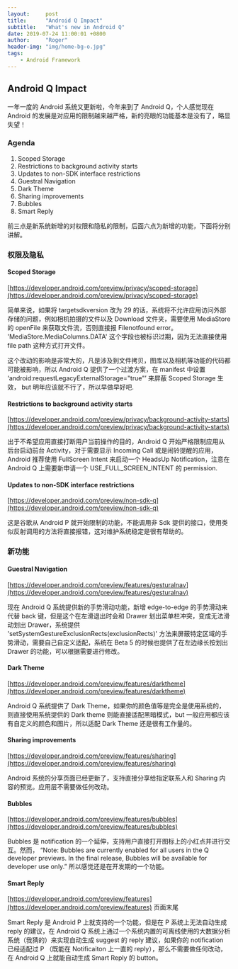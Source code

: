 ```yaml
---
layout:     post
title:      "Android Q Impact"
subtitle:   "What's new in Android Q"
date: 2019-07-24 11:00:01 +0800
author:     "Roger"
header-img: "img/home-bg-o.jpg"
tags:
    - Android Framework
---
```

Android Q Impact
---

一年一度的 Android 系统又更新啦，今年来到了 Android Q，个人感觉现在 Android 的发展是对应用的限制越来越严格，新的亮眼的功能基本是没有了，略显失望！

### Agenda

1. Scoped Storage
2. Restrictions to background activity starts
3. Updates to non-SDK interface restrictions
4. Guestral Navigation
5. Dark Theme
6. Sharing improvements
7. Bubbles
8. Smart Reply


前三点是新系统新增的对权限和隐私的限制，后面六点为新增的功能，下面将分别讲解。

### 权限及隐私

####  Scoped Storage

[https://developer.android.com/preview/privacy/scoped-storage](https://developer.android.com/preview/privacy/scoped-storage)

简单来说，如果将 targetsdkversion 改为 29 的话，系统将不允许应用访问外部存储的问题，例如相机拍摄的文件以及 Download 文件夹，需要使用 MediaStore 的 openFile 来获取文件流，否则直接报 Filenotfound error。 'MediaStore.MediaColumns.DATA' 这个字段也被标识过期，因为无法直接使用 file path 这种方式打开文件。

这个改动的影响是非常大的，凡是涉及到文件拷贝，图库以及相机等功能的代码都可能被影响，所以 Android Q 提供了一个过渡方案，在 manifest 中设置 ‘android:requestLegacyExternalStorage="true"’ 来屏蔽 Scoped Storage 生效， but 明年应该就不行了，所以早做早好吧.

#### Restrictions to background activity starts

[https://developer.android.com/preview/privacy/background-activity-starts](https://developer.android.com/preview/privacy/background-activity-starts)

出于不希望应用直接打断用户当前操作的目的，Android Q 开始严格限制应用从后台启动前台 Activity，对于需要显示 Incoming Call 或是闹铃提醒的应用，Android 推荐使用 FullScreen Intent 来启动一个 HeadsUp Notification，注意在 Android Q 上需要新申请一个 USE_FULL_SCREEN_INTENT 的 permission.

#### Updates to non-SDK interface restrictions

[https://developer.android.com/preview/non-sdk-q](https://developer.android.com/preview/non-sdk-q)

这是谷歌从 Android P 就开始限制的功能，不能调用非 Sdk 提供的接口，使用类似反射调用的方法将直接报错，这对维护系统稳定是很有帮助的。


### 新功能

#### Guestral Navigation

[https://developer.android.com/preview/features/gesturalnav](https://developer.android.com/preview/features/gesturalnav)

现在 Android Q 系统提供新的手势滑动功能，新增 edge-to-edge 的手势滑动来代替 back 键，但是这个在左滑退出时会和 Drawer 划出菜单栏冲突，变成无法滑动划出 Drawer，系统提供 'setSystemGestureExclusionRects(exclusionRects)' 方法来屏蔽特定区域的手势滑动，需要自己自定义适配，系统在 Beta 5 的时候也提供了在左边缘长按划出 Drawer 的功能，可以根据需要进行修改。

#### Dark Theme

[https://developer.android.com/preview/features/darktheme](https://developer.android.com/preview/features/darktheme)

Android Q 系统提供了 Dark Theme，如果你的颜色值等是完全是使用系统的，则直接使用系统提供的 Dark theme 则能直接适配黑暗模式，but 一般应用都应该有自定义的颜色和图片，所以适配 Dark Theme 还是很有工作量的。


#### Sharing improvements

[https://developer.android.com/preview/features/sharing](https://developer.android.com/preview/features/sharing)

Android 系统的分享页面已经更新了，支持直接分享给指定联系人和 Sharing 内容的预览。应用层不需要做任何改动。

#### Bubbles

[https://developer.android.com/preview/features/bubbles](https://developer.android.com/preview/features/bubbles)

Bubbles 是 notification 的一个延伸，支持用户直接打开图标上的小红点并进行交互。然而， “Note: Bubbles are currently enabled for all users in the Q developer previews. In the final release, Bubbles will be available for developer use only.” 所以感觉还是在开发期的一个功能。

#### Smart Reply

[https://developer.android.com/preview/features](https://developer.android.com/preview/features) 页面末尾

Smart Reply 是 Android P 上就支持的一个功能，但是在 P 系统上无法自动生成 reply 的建议，在 Android Q 系统上通过一个系统内置的可离线使用的大数据分析系统（我猜的）来实现自动生成 suggest 的 reply 建议，如果你的 notification 已经适配过 P （既能在 Notificaiton 上一直的 reply），那么不需要做任何改动，在 Android Q 上就能自动生成 Smart Reply 的 button。